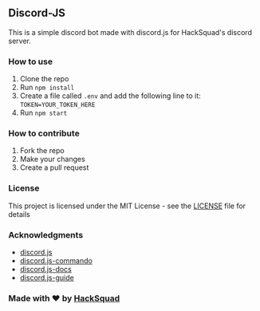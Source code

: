 ## Discord-JS

This is a simple discord bot made with discord.js for HackSquad's discord server.

### How to use

1. Clone the repo
2. Run `npm install`
3. Create a file called `.env` and add the following line to it: `TOKEN=YOUR_TOKEN_HERE`
4. Run `npm start`

### How to contribute

1. Fork the repo
2. Make your changes
3. Create a pull request

### License

This project is licensed under the MIT License - see the [LICENSE](/LICENSE) file for details

### Acknowledgments

* [discord.js](https://discord.js.org/#/)
* [discord.js-commando](https://discord.js.org/#/docs/commando/master/general/welcome)
* [discord.js-docs](https://discord.js.org/#/docs/main/stable/general/welcome)
* [discord.js-guide](https://discordjs.guide/)

### Made with ❤️ by [HackSquad](https://hacksquad.dev)
